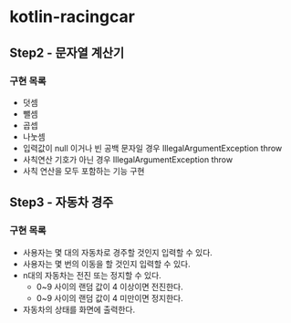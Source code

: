 # kotlin-racingcar

## Step2 - 문자열 계산기

### 구현 목록
- 덧셈
- 뺄셈
- 곱셉
- 나눗셈
- 입력값이 null 이거나 빈 공백 문자일 경우 IllegalArgumentException throw
- 사칙연산 기호가 아닌 경우 IllegalArgumentException throw
- 사칙 연산을 모두 포함하는 기능 구현

## Step3 - 자동차 경주

### 구현 목록
- 사용자는 몇 대의 자동차로 경주할 것인지 입력할 수 있다.
- 사용자는 몇 번의 이동을 할 것인지 입력할 수 있다.
- n대의 자동차는 전진 또는 정지할 수 있다.
  - 0~9 사이의 랜덤 값이 4 이상이면 전진한다.
  - 0~9 사이의 랜덤 값이 4 미만이면 정지한다.
- 자동차의 상태를 화면에 출력한다.
